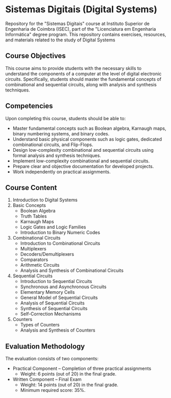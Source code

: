 # Sistemas Digitais (Digital Systems)
Repository for the "Sistemas Digitais" course at Instituto Superior de Engenharia de Coimbra (ISEC), part of the "Licenciatura em Engenharia Informática" degree program. This repository contains exercises, resources, and materials related to the study of Digital Systems


## Course Objectives
This course aims to provide students with the necessary skills to understand the components of a computer at the level of digital electronic circuits. Specifically, students should master the fundamental concepts of combinational and sequential circuits, along with analysis and synthesis techniques.

## Competencies
Upon completing this course, students should be able to:
- Master fundamental concepts such as Boolean algebra, Karnaugh maps, binary numbering systems, and binary codes.
- Understand basic physical components such as logic gates, dedicated combinational circuits, and Flip-Flops.
- Design low-complexity combinational and sequential circuits using formal analysis and synthesis techniques.
- Implement low-complexity combinational and sequential circuits.
- Prepare clear and objective documentation for developed projects.
- Work independently on practical assignments.

## Course Content
1. Introduction to Digital Systems
2. Basic Concepts
    - Boolean Algebra
    - Truth Tables
    - Karnaugh Maps
    - Logic Gates and Logic Families
    - Introduction to Binary Numeric Codes
3. Combinational Circuits
    - Introduction to Combinational Circuits
    - Multiplexers
    - Decoders/Demultiplexers
    - Comparators
    - Arithmetic Circuits
    - Analysis and Synthesis of Combinational Circuits
4. Sequential Circuits
    - Introduction to Sequential Circuits
    - Synchronous and Asynchronous Circuits
    - Elementary Memory Cells
    - General Model of Sequential Circuits
    - Analysis of Sequential Circuits
    - Synthesis of Sequential Circuits
    - Self-Correction Mechanisms
5. Counters
    - Types of Counters
    - Analysis and Synthesis of Counters

## Evaluation Methodology
The evaluation consists of two components:
- Practical Component – Completion of three practical assignments
    - Weight: 6 points (out of 20) in the final grade.
- Written Component – Final Exam
    - Weight: 14 points (out of 20) in the final grade.
    - Minimum required score: 35%.
